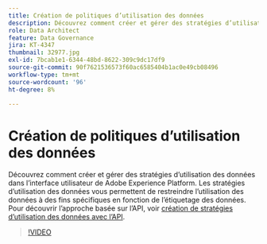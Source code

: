 ```yaml
---
title: Création de politiques d’utilisation des données
description: Découvrez comment créer et gérer des stratégies d’utilisation des données dans l’interface utilisateur de Adobe Experience Platform. Les stratégies d’utilisation des données vous permettent de restreindre l’utilisation des données à des fins spécifiques en fonction de l’étiquetage des données.
role: Data Architect
feature: Data Governance
jira: KT-4347
thumbnail: 32977.jpg
exl-id: 7bcab1e1-6344-48bd-8622-309c9dc17df9
source-git-commit: 90f7621536573f60ac6585404b1ac0e49cb08496
workflow-type: tm+mt
source-wordcount: '96'
ht-degree: 8%

---
```


# Création de politiques d’utilisation des données

Découvrez comment créer et gérer des stratégies d’utilisation des données dans l’interface utilisateur de Adobe Experience Platform. Les stratégies d’utilisation des données vous permettent de restreindre l’utilisation des données à des fins spécifiques en fonction de l’étiquetage des données. Pour découvrir l’approche basée sur l’API, voir [création de stratégies d’utilisation des données avec l’API](https://experienceleague.adobe.com/docs/experience-platform/data-governance/policies/create.html).

>[!VIDEO](https://video.tv.adobe.com/v/32977?quality=12&learn=on)